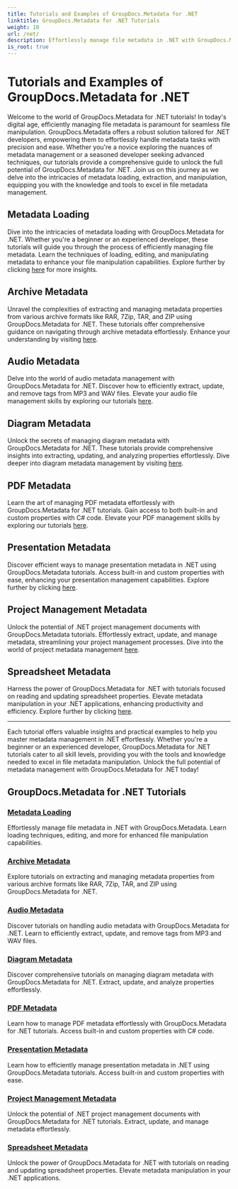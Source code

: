 ```yaml
---
title: Tutorials and Examples of GroupDocs.Metadata for .NET 
linktitle: GroupDocs.Metadata for .NET Tutorials
weight: 10
url: /net/
description: Effortlessly manage file metadata in .NET with GroupDocs.Metadata. Learn loading techniques, editing, and more for enhanced file manipulation capabilities.
is_root: true
---
```


# Tutorials and Examples of GroupDocs.Metadata for .NET

Welcome to the world of GroupDocs.Metadata for .NET tutorials! In today's digital age, efficiently managing file metadata is paramount for seamless file manipulation. GroupDocs.Metadata offers a robust solution tailored for .NET developers, empowering them to effortlessly handle metadata tasks with precision and ease. Whether you're a novice exploring the nuances of metadata management or a seasoned developer seeking advanced techniques, our tutorials provide a comprehensive guide to unlock the full potential of GroupDocs.Metadata for .NET. Join us on this journey as we delve into the intricacies of metadata loading, extraction, and manipulation, equipping you with the knowledge and tools to excel in file metadata management.

## Metadata Loading  
Dive into the intricacies of metadata loading with GroupDocs.Metadata for .NET. Whether you're a beginner or an experienced developer, these tutorials will guide you through the process of efficiently managing file metadata. Learn the techniques of loading, editing, and manipulating metadata to enhance your file manipulation capabilities. Explore further by clicking [here](./metadata-loading/) for more insights.

## Archive Metadata  
Unravel the complexities of extracting and managing metadata properties from various archive formats like RAR, 7Zip, TAR, and ZIP using GroupDocs.Metadata for .NET. These tutorials offer comprehensive guidance on navigating through archive metadata effortlessly. Enhance your understanding by visiting [here](./archive-metadata/).

## Audio Metadata  
Delve into the world of audio metadata management with GroupDocs.Metadata for .NET. Discover how to efficiently extract, update, and remove tags from MP3 and WAV files. Elevate your audio file management skills by exploring our tutorials [here](./audio-metadata/).

## Diagram Metadata  
Unlock the secrets of managing diagram metadata with GroupDocs.Metadata for .NET. These tutorials provide comprehensive insights into extracting, updating, and analyzing properties effortlessly. Dive deeper into diagram metadata management by visiting [here](./diagram-metadata/).

## PDF Metadata  
Learn the art of managing PDF metadata effortlessly with GroupDocs.Metadata for .NET tutorials. Gain access to both built-in and custom properties with C# code. Elevate your PDF management skills by exploring our tutorials [here](./pdf-metadata/).

## Presentation Metadata  
Discover efficient ways to manage presentation metadata in .NET using GroupDocs.Metadata tutorials. Access built-in and custom properties with ease, enhancing your presentation management capabilities. Explore further by clicking [here](./presentation-metadata/).

## Project Management Metadata  
Unlock the potential of .NET project management documents with GroupDocs.Metadata tutorials. Effortlessly extract, update, and manage metadata, streamlining your project management processes. Dive into the world of project metadata management [here](./project-management-metadata/).

## Spreadsheet Metadata  
Harness the power of GroupDocs.Metadata for .NET with tutorials focused on reading and updating spreadsheet properties. Elevate metadata manipulation in your .NET applications, enhancing productivity and efficiency. Explore further by clicking [here](./spreadsheet-metadata/).

----
Each tutorial offers valuable insights and practical examples to help you master metadata management in .NET effortlessly. Whether you're a beginner or an experienced developer, GroupDocs.Metadata for .NET tutorials cater to all skill levels, providing you with the tools and knowledge needed to excel in file metadata manipulation. Unlock the full potential of metadata management with GroupDocs.Metadata for .NET today! 

## GroupDocs.Metadata for .NET Tutorials
### [Metadata Loading](./metadata-loading/)
Effortlessly manage file metadata in .NET with GroupDocs.Metadata. Learn loading techniques, editing, and more for enhanced file manipulation capabilities.
### [Archive Metadata](./archive-metadata/)
Explore tutorials on extracting and managing metadata properties from various archive formats like RAR, 7Zip, TAR, and ZIP using GroupDocs.Metadata for .NET.
### [Audio Metadata](./audio-metadata/)
Discover tutorials on handling audio metadata with GroupDocs.Metadata for .NET. Learn to efficiently extract, update, and remove tags from MP3 and WAV files.
### [Diagram Metadata](./diagram-metadata/)
Discover comprehensive tutorials on managing diagram metadata with GroupDocs.Metadata for .NET. Extract, update, and analyze properties effortlessly.
### [PDF Metadata](./pdf-metadata/)
Learn how to manage PDF metadata effortlessly with GroupDocs.Metadata for .NET tutorials. Access built-in and custom properties with C# code.
### [Presentation Metadata](./presentation-metadata/)
Learn how to efficiently manage presentation metadata in .NET using GroupDocs.Metadata tutorials. Access built-in and custom properties with ease.
### [Project Management Metadata](./project-management-metadata/)
Unlock the potential of .NET project management documents with GroupDocs.Metadata for .NET tutorials. Extract, update, and manage metadata effortlessly.
### [Spreadsheet Metadata](./spreadsheet-metadata/)
Unlock the power of GroupDocs.Metadata for .NET with tutorials on reading and updating spreadsheet properties. Elevate metadata manipulation in your .NET applications.
